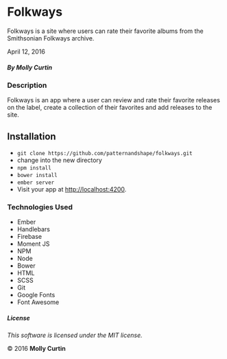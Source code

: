 # Folkways

Folkways is a site where users can rate their favorite albums from the Smithsonian Folkways archive.

April 12, 2016

##### By Molly Curtin

### Description

Folkways is an app where a user can review and rate their favorite releases on the label, create a collection of their favorites and add releases to the site.

## Installation

* `git clone https://github.com/patternandshape/folkways.git`
*   change into the new directory
* `npm install`
* `bower install`
* `ember server`
* Visit your app at [http://localhost:4200](http://localhost:4200).

### Technologies Used

* Ember
* Handlebars
* Firebase
* Moment JS
* NPM
* Node
* Bower
* HTML
* SCSS
* Git
* Google Fonts
* Font Awesome

##### License

*This software is licensed under the MIT license.*

&copy; 2016 **Molly Curtin**
